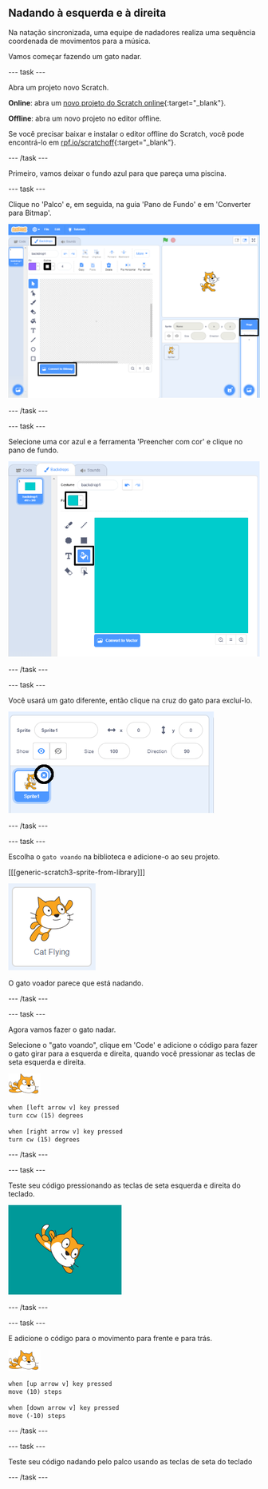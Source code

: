 ## Nadando à esquerda e à direita

Na natação sincronizada, uma equipe de nadadores realiza uma sequência coordenada de movimentos para a música.

Vamos começar fazendo um gato nadar.

--- task ---

Abra um projeto novo Scratch.

**Online**: abra um [novo projeto do Scratch online](http://rpf.io/scratchnew){:target="_blank"}.

**Offline**: abra um novo projeto no editor offline.

Se você precisar baixar e instalar o editor offline do Scratch, você pode encontrá-lo em [rpf.io/scratchoff](http://rpf.io/scratchoff){:target="_blank"}.

--- /task ---

Primeiro, vamos deixar o fundo azul para que pareça uma piscina.

--- task ---

Clique no 'Palco' e, em seguida, na guia 'Pano de Fundo' e em 'Converter para Bitmap'.

![tela de rascunho com palco, cenários e converter para bitmap destacado](images/swim-select-backdrop.png)

--- /task ---

--- task ---

Selecione uma cor azul e a ferramenta 'Preencher com cor' e clique no pano de fundo.

![guia pano de fundo e ferramenta de preenchimento selecionada](images/swim-fill.png)

--- /task ---

--- task ---

Você usará um gato diferente, então clique na cruz do gato para excluí-lo.

![menu de exclusão selecionado](images/swim-delete.png)

--- /task ---

--- task ---

Escolha o ` gato voando ` na biblioteca e adicione-o ao seu projeto.

[[[generic-scratch3-sprite-from-library]]]

![Gato voando destacado](images/swim-sprite.png)

O gato voador parece que está nadando.

--- /task ---

--- task ---

Agora vamos fazer o gato nadar.

Selecione o "gato voando", clique em 'Code' e adicione o código para fazer o gato girar para a esquerda e direita, quando você pressionar as teclas de seta esquerda e direita.

![ator nadador](images/swimmer-sprite.png)

```blocks3
when [left arrow v] key pressed
turn ccw (15) degrees

when [right arrow v] key pressed
turn cw (15) degrees
```

--- /task ---

--- task ---

Teste seu código pressionando as teclas de seta esquerda e direita do teclado.

![O gato girou para a direita](images/swim-right.png)

--- /task ---

--- task ---

E adicione o código para o movimento para frente e para trás.

![Gato nadador](images/swimmer-sprite.png)

```blocks3
when [up arrow v] key pressed
move (10) steps

when [down arrow v] key pressed
move (-10) steps 
```

--- /task ---

--- task ---

Teste seu código nadando pelo palco usando as teclas de seta do teclado

--- /task ---
